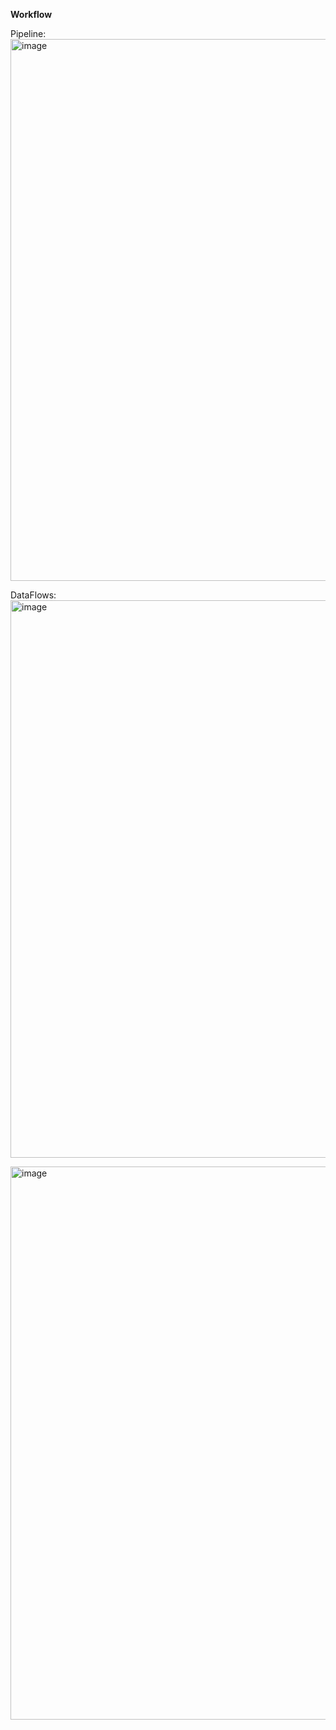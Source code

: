 **Workflow**

Pipeline:<br>
<img width="867" alt="image" src="https://github.com/Mebin-Painadath/COVID19-Azure_Data_Factory/assets/79633170/3e0509cb-8207-4af7-99d2-a4a4bb7be342">

DataFlows:<br>
<img width="892" alt="image" src="https://github.com/Mebin-Painadath/COVID19-Azure_Data_Factory/assets/79633170/f30e3952-6ddc-41b4-8d01-5ebc47b89bc0">

<img width="885" alt="image" src="https://github.com/Mebin-Painadath/COVID19-Azure_Data_Factory/assets/79633170/5ce16930-703a-4915-bd74-e69e2d2c44c8">

